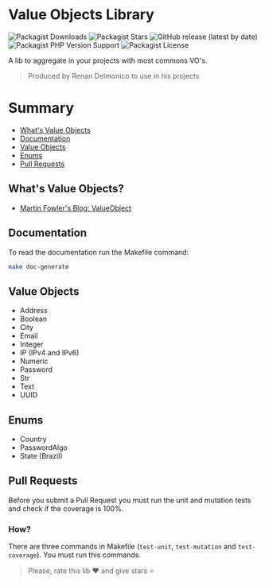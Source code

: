 # Value Objects Library

![Packagist Downloads](https://img.shields.io/packagist/dt/renandelmonico/value-objects)
![Packagist Stars](https://img.shields.io/packagist/stars/renandelmonico/value-objects)
![GitHub release (latest by date)](https://img.shields.io/github/v/release/renandelmonico/value-objects)
![Packagist PHP Version Support](https://img.shields.io/packagist/php-v/renandelmonico/value-objects)
![Packagist License](https://img.shields.io/packagist/l/renandelmonico/value-objects)

A lib to aggregate in your projects with most commons VO's.

> Produced by Renan Delmonico to use in his projects

# Summary

- [What's Value Objects](#whats-value-objects)
- [Documentation](#documentation)
- [Value Objects](#value-objects)
- [Enums](#enums)
- [Pull Requests](#pull-requests)

## What's Value Objects?

- [Martin Fowler's Blog: ValueObject](https://martinfowler.com/bliki/ValueObject.html)

## Documentation

To read the documentation run the Makefile command:
```sh
make doc-generate
```

## Value Objects

- Address
- Boolean
- City
- Email
- Integer
- IP (IPv4 and IPv6)
- Numeric
- Password
- Str
- Text
- UUID

## Enums

- Country
- PasswordAlgo
- State (Brazil)

## Pull Requests

Before you submit a Pull Request you must run the unit and mutation tests and check if the coverage is 100%.

### How?

There are three commands in Makefile (`test-unit`, `test-mutation` and `test-coverage`). You must run this commands.

> Please, rate this lib ❤️ and give stars ⭐
